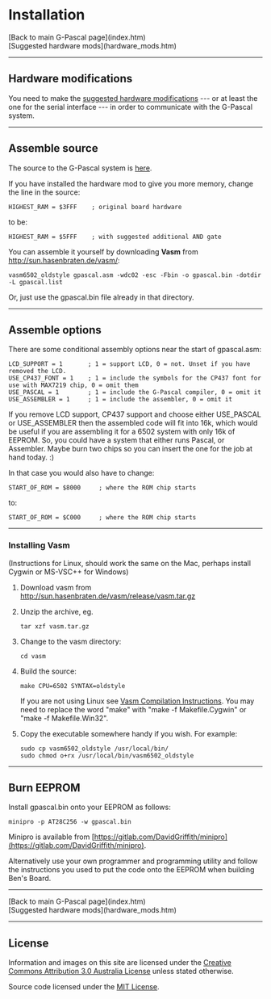 # Installation

<div class='quick_link'> [Back to main G-Pascal page](index.htm)</div>
<div class='quick_link'> [Suggested hardware mods](hardware_mods.htm) </div>

---

## Hardware modifications

You need to make the [suggested hardware modifications](hardware_mods.htm) --- or at least the one for the serial interface --- in order to communicate with the G-Pascal system.



---

## Assemble source


The source to the G-Pascal system is [here](https://github.com/nickgammon/G-Pascal).

If you have installed the hardware mod to give you more memory, change the line in the source:

```
HIGHEST_RAM = $3FFF    ; original board hardware
```

to be:

```
HIGHEST_RAM = $5FFF    ; with suggested additional AND gate
```


You can assemble it yourself by downloading **Vasm** from <http://sun.hasenbraten.de/vasm/>:

```
vasm6502_oldstyle gpascal.asm -wdc02 -esc -Fbin -o gpascal.bin -dotdir -L gpascal.list
```

Or, just use the gpascal.bin file already in that directory.

---

## Assemble options

There are some conditional assembly options near the start of gpascal.asm:

```
LCD_SUPPORT = 1       ; 1 = support LCD, 0 = not. Unset if you have removed the LCD.
USE_CP437_FONT = 1    ; 1 = include the symbols for the CP437 font for use with MAX7219 chip, 0 = omit them
USE_PASCAL = 1        ; 1 = include the G-Pascal compiler, 0 = omit it
USE_ASSEMBLER = 1     ; 1 = include the assembler, 0 = omit it
```

If you remove LCD support, CP437 support and choose either USE_PASCAL or USE_ASSEMBLER then the assembled code will fit into 16k, which would be useful if you are assembling it for a 6502 system with only 16k of EEPROM. So, you could have a system that either runs Pascal, or Assembler. Maybe burn two chips so you can insert the one for the job at hand today. :)

In that case you would also have to change:

```
START_OF_ROM = $8000     ; where the ROM chip starts
```

to:

```
START_OF_ROM = $C000     ; where the ROM chip starts
```

---

### Installing Vasm

(Instructions for Linux, should work the same on the Mac, perhaps install Cygwin or MS-VSC++ for Windows)

1. Download vasm from <http://sun.hasenbraten.de/vasm/release/vasm.tar.gz>

2. Unzip the archive, eg.

    ```
    tar xzf vasm.tar.gz
    ```

3. Change to the vasm directory:

    ```
    cd vasm
    ```

4. Build the source:

    ```
    make CPU=6502 SYNTAX=oldstyle
    ```

    If you are not using Linux see [Vasm Compilation Instructions](http://sun.hasenbraten.de/vasm/index.php?view=compile).
    You may need to replace the word "make" with "make -f Makefile.Cygwin" or "make -f Makefile.Win32".

5. Copy the executable somewhere handy if you wish. For example:

    ```
    sudo cp vasm6502_oldstyle /usr/local/bin/
    sudo chmod o+rx /usr/local/bin/vasm6502_oldstyle
    ```


---

## Burn EEPROM

Install gpascal.bin onto your EEPROM as follows:

```
minipro -p AT28C256 -w gpascal.bin
```

Minipro is available from [https://gitlab.com/DavidGriffith/minipro](https://gitlab.com/DavidGriffith/minipro).

Alternatively use your own programmer and programming utility and follow the instructions you used to put the code onto the EEPROM when building Ben's Board.

---

<div class='quick_link'> [Back to main G-Pascal page](index.htm)</div>
<div class='quick_link'> [Suggested hardware mods](hardware_mods.htm) </div>

---

## License

Information and images on this site are licensed under the [Creative Commons Attribution 3.0 Australia License](https://creativecommons.org/licenses/by/3.0/au/) unless stated otherwise.

Source code licensed under the [MIT License](doc/license.txt).
